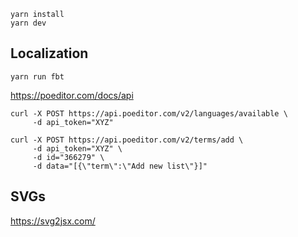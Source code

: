 ```text
yarn install
yarn dev
```

## Localization

```text
yarn run fbt
```

https://poeditor.com/docs/api

```text
curl -X POST https://api.poeditor.com/v2/languages/available \
     -d api_token="XYZ"

curl -X POST https://api.poeditor.com/v2/terms/add \
     -d api_token="XYZ" \
     -d id="366279" \
     -d data="[{\"term\":\"Add new list\"}]"
```

## SVGs

https://svg2jsx.com/

